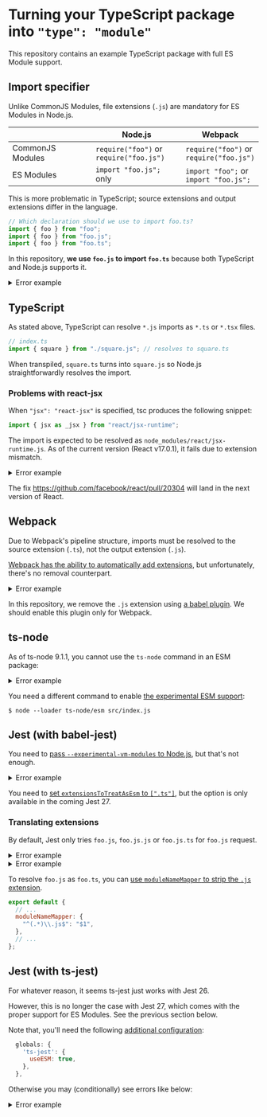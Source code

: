 # Turning your TypeScript package into `"type": "module"`

This repository contains an example TypeScript package with full ES Module support.

## Import specifier

Unlike CommonJS Modules, file extensions (`.js`) are mandatory for ES Modules in Node.js.

| | Node.js | Webpack |
|---|---|---|
| CommonJS Modules | `require("foo")` or <br> `require("foo.js")` | `require("foo")` or <br> `require("foo.js")` |
| ES Modules | `import "foo.js";` only | `import "foo";` or <br> `import "foo.js";` |

This is more problematic in TypeScript; source extensions and output extensions differ in the language.

```typescript
// Which declaration should we use to import foo.ts?
import { foo } from "foo";
import { foo } from "foo.js";
import { foo } from "foo.ts";
```

In this repository, **we use `foo.js` to import `foo.ts`** because both TypeScript and Node.js supports it.

<details><summary>Error example</summary>

```
# TypeScript's error for an attempt to import .ts files
src/index.ts:1:21 - error TS2691: An import path cannot end with a '.ts' extension. Consider importing './square' instead.

1 import { square } from "./square.ts";
                         ~~~~~~~~~~~~~


Found 1 error.
```

</details>

## TypeScript

As stated above, TypeScript can resolve `*.js` imports as `*.ts` or `*.tsx` files.

```typescript
// index.ts
import { square } from "./square.js"; // resolves to square.ts
```

When transpiled, `square.ts` turns into `square.js` so Node.js straightforwardly resolves the import.

### Problems with react-jsx

When `"jsx": "react-jsx"` is specified, tsc produces the following snippet:

```typescript
import { jsx as _jsx } from "react/jsx-runtime";
```

The import is expected to be resolved as `node_modules/react/jsx-runtime.js`. As of the current version (React v17.0.1), it fails due to extension mismatch.

<details><summary>Error example</summary>

```
internal/process/esm_loader.js:74
    internalBinding('errors').triggerUncaughtException(
                              ^

Error [ERR_MODULE_NOT_FOUND]: Cannot find module '$CWD/node_modules/react/jsx-runtime' imported from $CWD/dist-ts/App.js
Did you mean to import react/jsx-runtime.js?
    at finalizeResolution (internal/modules/esm/resolve.js:276:11)
    at moduleResolve (internal/modules/esm/resolve.js:699:10)
    at Loader.defaultResolve [as _resolve] (internal/modules/esm/resolve.js:810:11)
    at Loader.resolve (internal/modules/esm/loader.js:86:40)
    at Loader.getModuleJob (internal/modules/esm/loader.js:230:28)
    at ModuleWrap.<anonymous> (internal/modules/esm/module_job.js:56:40)
    at link (internal/modules/esm/module_job.js:55:36) {
  code: 'ERR_MODULE_NOT_FOUND'
}
```

</details>

The fix https://github.com/facebook/react/pull/20304 will land in the next version of React.

## Webpack

Due to Webpack's pipeline structure, imports must be resolved to the source extension (`.ts`), not the output extension (`.js`).

[Webpack has the ability to automatically add extensions](https://webpack.js.org/configuration/resolve/#resolveextensions), but unfortunately, there's no removal counterpart.

<details><summary>Error example</summary>

```
asset index.js 2.42 KiB [emitted] (name: index)
runtime modules 274 bytes 1 module
./index.ts 194 bytes [built] [code generated]

ERROR in ./index.ts 1:0-31
Module not found: Error: Can't resolve './square.js' in '$CWD/src'
resolve './square.js' in '$CWD/src'
  using description file: $CWD/package.json (relative path: ./src)
    using description file: $CWD/package.json (relative path: ./src/square.js)
      no extension
        $CWD/src/square.js doesn't exist
      .wasm
        $CWD/src/square.js.wasm doesn't exist
      .mjs
        $CWD/src/square.js.mjs doesn't exist
      .js
        $CWD/src/square.js.js doesn't exist
      .jsx
        $CWD/src/square.js.jsx doesn't exist
      .ts
        $CWD/src/square.js.ts doesn't exist
      .tsx
        $CWD/src/square.js.tsx doesn't exist
      .json
        $CWD/src/square.js.json doesn't exist
      as directory
        $CWD/src/square.js doesn't exist
```

</details>

In this repository, we remove the `.js` extension using [a babel plugin](https://www.npmjs.com/package/babel-plugin-replace-import-extension). We should enable this plugin only for Webpack.

## ts-node

As of ts-node 9.1.1, you cannot use the `ts-node` command in an ESM package:

<details><summary>Error example</summary>

```
TypeError [ERR_UNKNOWN_FILE_EXTENSION]: Unknown file extension ".ts" for $CWD/src/index.ts
    at Loader.defaultGetFormat [as _getFormat] (internal/modules/esm/get_format.js:71:15)
    at Loader.getFormat (internal/modules/esm/loader.js:102:42)
    at Loader.getModuleJob (internal/modules/esm/loader.js:231:31)
    at Loader.import (internal/modules/esm/loader.js:165:17)
    at Object.loadESM (internal/process/esm_loader.js:68:5)
```

</details>

You need a different command to enable [the experimental ESM support](https://github.com/TypeStrong/ts-node/issues/1007):

```
$ node --loader ts-node/esm src/index.js
```

## Jest (with babel-jest)

You need to [pass `--experimental-vm-modules` to Node.js](https://jestjs.io/docs/en/ecmascript-modules), but that's not enough.

<details><summary>Error example</summary>

```
$ node --experimental-vm-modules node_modules/.bin/jest --config=jest-babel.config.ts
(node:27619) ExperimentalWarning: VM Modules is an experimental feature. This feature could change at any time
(Use `node --trace-warnings ...` to show where the warning was created)
(node:27660) ExperimentalWarning: VM Modules is an experimental feature. This feature could change at any time
(Use `node --trace-warnings ...` to show where the warning was created)
(node:27654) ExperimentalWarning: VM Modules is an experimental feature. This feature could change at any time
(Use `node --trace-warnings ...` to show where the warning was created)
 FAIL  src/square.test.ts
  ● Test suite failed to run

    Jest encountered an unexpected token

    This usually means that you are trying to import a file which Jest cannot parse, e.g. it's not plain JavaScript.

    By default, if Jest sees a Babel config, it will use that to transform your files, ignoring "node_modules".

    Here's what you can do:
     • If you are trying to use ECMAScript Modules, see https://jestjs.io/docs/en/ecmascript-modules for how to enable it.
     • To have some of your "node_modules" files transformed, you can specify a custom "transformIgnorePatterns" in your config.
     • If you need a custom transformation specify a "transform" option in your config.
     • If you simply want to mock your non-JS modules (e.g. binary assets) you can stub them out with the "moduleNameMapper" config option.

    You'll find more details and examples of these config options in the docs:
    https://jestjs.io/docs/en/configuration.html

    Details:

    $CWD/src/square.test.ts:1
    ({"Object.<anonymous>":function(module,exports,require,__dirname,__filename,global,jest){import { square } from "./square";
                                                                                             ^^^^^^

    SyntaxError: Cannot use import statement outside a module

      at Runtime.createScriptFromCode (node_modules/jest-runtime/build/index.js:1350:14)

Test Suites: 1 failed, 1 total
Tests:       0 total
Snapshots:   0 total
Time:        0.803 s
Ran all test suites.
error Command failed with exit code 1.
```

</details>

You need to [set `extensionsToTreatAsEsm` to `[".ts"]`](https://github.com/facebook/jest/pull/10823), but the option is only available in the coming Jest 27.

### Translating extensions

By default, Jest only tries `foo.js`, `foo.js.js` or `foo.js.ts` for `foo.js` request.

<details><summary>Error example</summary>

```
(node:939) ExperimentalWarning: VM Modules is an experimental feature. This feature could change at any time
(Use `node --trace-warnings ...` to show where the warning was created)
 PASS  src/square.test.ts
 FAIL  src/square42.test.ts
  ● Test suite failed to run

    Error [ERR_VM_MODULE_LINKING_ERRORED]: Linking has already failed for the provided module

          at async Promise.all (index 0)

Test Suites: 1 failed, 1 passed, 2 total
Tests:       1 passed, 1 total
Snapshots:   0 total
Time:        0.286 s, estimated 1 s
Ran all test suites.
```

</details>

<details><summary>Error example</summary>

```
(node:1052) ExperimentalWarning: VM Modules is an experimental feature. This feature could change at any time
(Use `node --trace-warnings ...` to show where the warning was created)
 FAIL  src/square.test.ts
  ● Test suite failed to run

    Cannot find module './square.js' from 'square.test.ts'

      at Resolver.resolveModule (../node_modules/jest-resolve/build/index.js:311:11)

 FAIL  src/square42.test.ts
  ● Test suite failed to run

    Cannot find module './square42.js' from 'square42.test.ts'

      at Resolver.resolveModule (../node_modules/jest-resolve/build/index.js:311:11)

Test Suites: 2 failed, 2 total
Tests:       0 total
Snapshots:   0 total
Time:        0.288 s, estimated 1 s
Ran all test suites.
error Command failed with exit code 1.
```

</details>

To resolve `foo.js` as `foo.ts`, you can [use `moduleNameMapper` to strip the `.js` extension](https://github.com/facebook/jest/issues/9430#issuecomment-782835408).

```javascript
export default {
  // ...
  moduleNameMapper: {
    "^(.*)\\.js$": "$1",
  },
  // ...
};
```

## Jest (with ts-jest)

For whatever reason, it seems ts-jest just works with Jest 26.

However, this is no longer the case with Jest 27, which comes with the proper support for ES Modules. See the previous section below.

Note that, you'll need the following [additional configuration](https://kulshekhar.github.io/ts-jest/docs/next/guides/esm-support):

```javascript
  globals: {
    'ts-jest': {
      useESM: true,
    },
  },
```

Otherwise you may (conditionally) see errors like below:

<details><summary>Error example</summary>

```
(node:25435) ExperimentalWarning: VM Modules is an experimental feature. This feature could change at any time
(Use `node --trace-warnings ...` to show where the warning was created)
(node:25476) ExperimentalWarning: VM Modules is an experimental feature. This feature could change at any time
(Use `node --trace-warnings ...` to show where the warning was created)
(node:25470) ExperimentalWarning: VM Modules is an experimental feature. This feature could change at any time
(Use `node --trace-warnings ...` to show where the warning was created)
 FAIL  src/square42.test.ts
  ● Test suite failed to run

    ReferenceError: exports is not defined

      1 | import { square42 } from "./square42.js";
    > 2 |
        | ^
      3 | describe("square42", () => {
      4 |   it("returns 1764", () => {
      5 |     expect(square42()).toBe(1764);

      at square42.test.ts:2:23

 FAIL  src/square.test.ts
  ● Test suite failed to run

    ReferenceError: exports is not defined

      1 | import { square } from "./square.js";
    > 2 |
        | ^
      3 | describe("square", () => {
      4 |   it("squares the number", () => {
      5 |     expect(square(42)).toBe(1764);

      at square.test.ts:2:23

Test Suites: 2 failed, 2 total
Tests:       0 total
Snapshots:   0 total
Time:        4.113 s
Ran all test suites.
```

</details>
